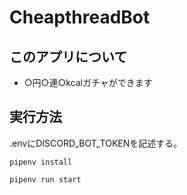 # CheapthreadBot

## このアプリについて

- ○円○連○kcalガチャができます

## 実行方法

.envにDISCORD_BOT_TOKENを記述する。

```
pipenv install
```

```
pipenv run start
```
